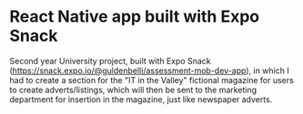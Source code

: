 # React Native app built with Expo Snack

Second year University project, built with Expo Snack (https://snack.expo.io/@guldenbelli/assessment-mob-dev-app), in which I had to create a section for the "IT in the Valley" fictional magazine for users to create adverts/listings, which will then be sent to the marketing department for insertion in the magazine, just like newspaper adverts. 
